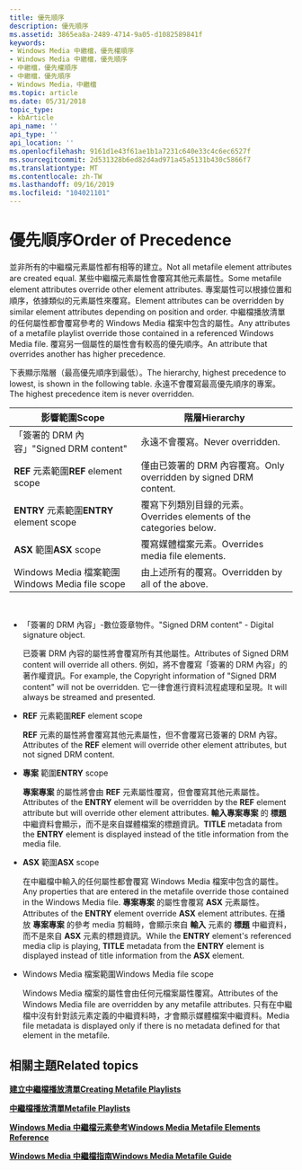 ```yaml
---
title: 優先順序
description: 優先順序
ms.assetid: 3865ea8a-2489-4714-9a05-d1082589841f
keywords:
- Windows Media 中繼檔，優先權順序
- Windows Media 中繼檔，優先順序
- 中繼檔，優先權順序
- 中繼檔，優先順序
- Windows Media，中繼檔
ms.topic: article
ms.date: 05/31/2018
topic_type:
- kbArticle
api_name: ''
api_type: ''
api_location: ''
ms.openlocfilehash: 9161d1e43f61ae1b1a7231c640e33c4c6ec6527f
ms.sourcegitcommit: 2d531328b6ed82d4ad971a45a5131b430c5866f7
ms.translationtype: MT
ms.contentlocale: zh-TW
ms.lasthandoff: 09/16/2019
ms.locfileid: "104021101"
---
```

# <a name="order-of-precedence"></a><span data-ttu-id="2bd46-108">優先順序</span><span class="sxs-lookup"><span data-stu-id="2bd46-108">Order of Precedence</span></span>

<span data-ttu-id="2bd46-109">並非所有的中繼檔元素屬性都有相等的建立。</span><span class="sxs-lookup"><span data-stu-id="2bd46-109">Not all metafile element attributes are created equal.</span></span> <span data-ttu-id="2bd46-110">某些中繼檔元素屬性會覆寫其他元素屬性。</span><span class="sxs-lookup"><span data-stu-id="2bd46-110">Some metafile element attributes override other element attributes.</span></span> <span data-ttu-id="2bd46-111">專案屬性可以根據位置和順序，依據類似的元素屬性來覆寫。</span><span class="sxs-lookup"><span data-stu-id="2bd46-111">Element attributes can be overridden by similar element attributes depending on position and order.</span></span> <span data-ttu-id="2bd46-112">中繼檔播放清單的任何屬性都會覆寫參考的 Windows Media 檔案中包含的屬性。</span><span class="sxs-lookup"><span data-stu-id="2bd46-112">Any attributes of a metafile playlist override those contained in a referenced Windows Media file.</span></span> <span data-ttu-id="2bd46-113">覆寫另一個屬性的屬性會有較高的優先順序。</span><span class="sxs-lookup"><span data-stu-id="2bd46-113">An attribute that overrides another has higher precedence.</span></span>

<span data-ttu-id="2bd46-114">下表顯示階層（最高優先順序到最低）。</span><span class="sxs-lookup"><span data-stu-id="2bd46-114">The hierarchy, highest precedence to lowest, is shown in the following table.</span></span> <span data-ttu-id="2bd46-115">永遠不會覆寫最高優先順序的專案。</span><span class="sxs-lookup"><span data-stu-id="2bd46-115">The highest precedence item is never overridden.</span></span>



| <span data-ttu-id="2bd46-116">影響範圍</span><span class="sxs-lookup"><span data-stu-id="2bd46-116">Scope</span></span>                    | <span data-ttu-id="2bd46-117">階層</span><span class="sxs-lookup"><span data-stu-id="2bd46-117">Hierarchy</span></span>                                   |
|--------------------------|---------------------------------------------|
| <span data-ttu-id="2bd46-118">「簽署的 DRM 內容」</span><span class="sxs-lookup"><span data-stu-id="2bd46-118">"Signed DRM content"</span></span>     | <span data-ttu-id="2bd46-119">永遠不會覆寫。</span><span class="sxs-lookup"><span data-stu-id="2bd46-119">Never overridden.</span></span>                           |
| <span data-ttu-id="2bd46-120">**REF** 元素範圍</span><span class="sxs-lookup"><span data-stu-id="2bd46-120">**REF** element scope</span></span>    | <span data-ttu-id="2bd46-121">僅由已簽署的 DRM 內容覆寫。</span><span class="sxs-lookup"><span data-stu-id="2bd46-121">Only overridden by signed DRM content.</span></span>      |
| <span data-ttu-id="2bd46-122">**ENTRY** 元素範圍</span><span class="sxs-lookup"><span data-stu-id="2bd46-122">**ENTRY** element scope</span></span>  | <span data-ttu-id="2bd46-123">覆寫下列類別目錄的元素。</span><span class="sxs-lookup"><span data-stu-id="2bd46-123">Overrides elements of the categories below.</span></span> |
| <span data-ttu-id="2bd46-124">**ASX** 範圍</span><span class="sxs-lookup"><span data-stu-id="2bd46-124">**ASX** scope</span></span>            | <span data-ttu-id="2bd46-125">覆寫媒體檔案元素。</span><span class="sxs-lookup"><span data-stu-id="2bd46-125">Overrides media file elements.</span></span>              |
| <span data-ttu-id="2bd46-126">Windows Media 檔案範圍</span><span class="sxs-lookup"><span data-stu-id="2bd46-126">Windows Media file scope</span></span> | <span data-ttu-id="2bd46-127">由上述所有的覆寫。</span><span class="sxs-lookup"><span data-stu-id="2bd46-127">Overridden by all of the above.</span></span>             |



 

-   <span data-ttu-id="2bd46-128">「簽署的 DRM 內容」-數位簽章物件。</span><span class="sxs-lookup"><span data-stu-id="2bd46-128">"Signed DRM content" - Digital signature object.</span></span>

    <span data-ttu-id="2bd46-129">已簽署 DRM 內容的屬性將會覆寫所有其他屬性。</span><span class="sxs-lookup"><span data-stu-id="2bd46-129">Attributes of Signed DRM content will override all others.</span></span> <span data-ttu-id="2bd46-130">例如，將不會覆寫「簽署的 DRM 內容」的著作權資訊。</span><span class="sxs-lookup"><span data-stu-id="2bd46-130">For example, the Copyright information of "Signed DRM content" will not be overridden.</span></span> <span data-ttu-id="2bd46-131">它一律會進行資料流程處理和呈現。</span><span class="sxs-lookup"><span data-stu-id="2bd46-131">It will always be streamed and presented.</span></span>

-   <span data-ttu-id="2bd46-132">**REF** 元素範圍</span><span class="sxs-lookup"><span data-stu-id="2bd46-132">**REF** element scope</span></span>

    <span data-ttu-id="2bd46-133">**REF** 元素的屬性將會覆寫其他元素屬性，但不會覆寫已簽署的 DRM 內容。</span><span class="sxs-lookup"><span data-stu-id="2bd46-133">Attributes of the **REF** element will override other element attributes, but not signed DRM content.</span></span>

-   <span data-ttu-id="2bd46-134">**專案** 範圍</span><span class="sxs-lookup"><span data-stu-id="2bd46-134">**ENTRY** scope</span></span>

    <span data-ttu-id="2bd46-135">**專案專案** 的屬性將會由 **REF** 元素屬性覆寫，但會覆寫其他元素屬性。</span><span class="sxs-lookup"><span data-stu-id="2bd46-135">Attributes of the **ENTRY** element will be overridden by the **REF** element attribute but will override other element attributes.</span></span> <span data-ttu-id="2bd46-136">**輸入專案專案** 的 **標題** 中繼資料會顯示，而不是來自媒體檔案的標題資訊。</span><span class="sxs-lookup"><span data-stu-id="2bd46-136">**TITLE** metadata from the **ENTRY** element is displayed instead of the title information from the media file.</span></span>

-   <span data-ttu-id="2bd46-137">**ASX** 範圍</span><span class="sxs-lookup"><span data-stu-id="2bd46-137">**ASX** scope</span></span>

    <span data-ttu-id="2bd46-138">在中繼檔中輸入的任何屬性都會覆寫 Windows Media 檔案中包含的屬性。</span><span class="sxs-lookup"><span data-stu-id="2bd46-138">Any properties that are entered in the metafile override those contained in the Windows Media file.</span></span> <span data-ttu-id="2bd46-139">**專案專案** 的屬性會覆寫 **ASX** 元素屬性。</span><span class="sxs-lookup"><span data-stu-id="2bd46-139">Attributes of the **ENTRY** element override **ASX** element attributes.</span></span> <span data-ttu-id="2bd46-140">在播放 **專案專案** 的參考 media 剪輯時，會顯示來自 **輸入** 元素的 **標題** 中繼資料，而不是來自 **ASX** 元素的標題資訊。</span><span class="sxs-lookup"><span data-stu-id="2bd46-140">While the **ENTRY** element's referenced media clip is playing, **TITLE** metadata from the **ENTRY** element is displayed instead of title information from the **ASX** element.</span></span>

-   <span data-ttu-id="2bd46-141">Windows Media 檔案範圍</span><span class="sxs-lookup"><span data-stu-id="2bd46-141">Windows Media file scope</span></span>

    <span data-ttu-id="2bd46-142">Windows Media 檔案的屬性會由任何元檔案屬性覆寫。</span><span class="sxs-lookup"><span data-stu-id="2bd46-142">Attributes of the Windows Media file are overridden by any metafile attributes.</span></span> <span data-ttu-id="2bd46-143">只有在中繼檔中沒有針對該元素定義的中繼資料時，才會顯示媒體檔案中繼資料。</span><span class="sxs-lookup"><span data-stu-id="2bd46-143">Media file metadata is displayed only if there is no metadata defined for that element in the metafile.</span></span>

## <a name="related-topics"></a><span data-ttu-id="2bd46-144">相關主題</span><span class="sxs-lookup"><span data-stu-id="2bd46-144">Related topics</span></span>

<dl> <dt>

[<span data-ttu-id="2bd46-145">**建立中繼檔播放清單**</span><span class="sxs-lookup"><span data-stu-id="2bd46-145">**Creating Metafile Playlists**</span></span>](creating-metafile-playlists.md)
</dt> <dt>

[<span data-ttu-id="2bd46-146">**中繼檔播放清單**</span><span class="sxs-lookup"><span data-stu-id="2bd46-146">**Metafile Playlists**</span></span>](metafile-playlists.md)
</dt> <dt>

[<span data-ttu-id="2bd46-147">**Windows Media 中繼檔元素參考**</span><span class="sxs-lookup"><span data-stu-id="2bd46-147">**Windows Media Metafile Elements Reference**</span></span>](windows-media-metafile-elements-reference.md)
</dt> <dt>

[<span data-ttu-id="2bd46-148">**Windows Media 中繼檔指南**</span><span class="sxs-lookup"><span data-stu-id="2bd46-148">**Windows Media Metafile Guide**</span></span>](windows-media-metafile-guide.md)
</dt> </dl>

 

 




